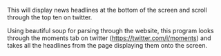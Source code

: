 This will display news headlines at the bottom of the screen and scroll through the top ten on twitter.

Using beautiful soup for parsing through the website, this program looks through the moments tab on twitter 
(https://twitter.com/i/moments) and takes all the headlines from the page displaying them onto the screen.
